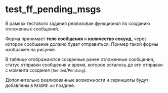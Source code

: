 # test_ff_pending_msgs

В рамках тестового задания реализован функционал по созданию отложенных сообщений.

Форма принимает **тело сообщения** и **количество секунд**, через которое сообщение должно будет отправиться. Пример такой формы изображен на рисунке.

В таблице отображаются созданные ранее отложенные сообщения, статус отправки сообщения и время, которое осталось до его отправки с момента создания (`Sended`/`Pending`).

Дополнительно реализованные возможности и скриншоты будут добавлены в `README.md` позднее.